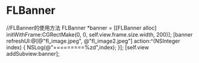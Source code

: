 # FLBanner

//FLBanner的使用方法
    FLBanner *banner = [[FLBanner alloc] initWithFrame:CGRectMake(0, 0, self.view.frame.size.width, 200)];
    [banner refreshUI:@[@"fl_image.jpeg", @"fl_image2.jpeg"] action:^(NSInteger index) {
        NSLog(@"=========%zd",index);
    }];
    [self.view addSubview:banner];
